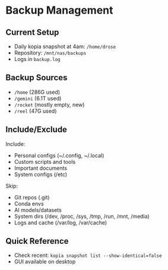 # Backup Management

## Current Setup
- Daily kopia snapshot at 4am: `/home/drose`
- Repository: `/mnt/nas/backups`
- Logs in `backup.log`

## Backup Sources
- `/home` (286G used)
- `/gemini` (6.1T used)
- `/rocket` (mostly empty, new)
- `/reel` (47G used)

## Include/Exclude
Include:
- Personal configs (~/.config, ~/.local)
- Custom scripts and tools
- Important documents
- System configs (/etc)

Skip:
- Git repos (.git)
- Conda envs
- AI models/datasets
- System dirs (/dev, /proc, /sys, /tmp, /run, /mnt, /media)
- Logs and cache (/var/log, /var/cache)

## Quick Reference
- Check recent: `kopia snapshot list --show-identical=false`
- GUI available on desktop
